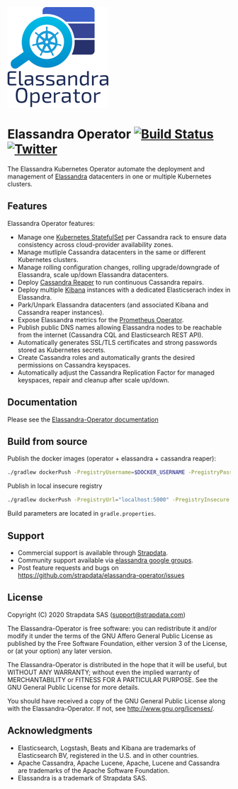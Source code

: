 
![Elassandra Logo](docs/source/images/elassandra-operator.png)

# Elassandra Operator [![Build Status](https://travis-ci.com/strapdata/strapkop.svg?token=PzEdBQpdXSgcm2zGdxUn&branch=master)](https://travis-ci.com/strapdata/strapkop) [![Twitter](https://img.shields.io/twitter/follow/strapdataio?style=social)](https://twitter.com/strapdataio)

The Elassandra Kubernetes Operator automate the deployment and management of [Elassandra](https://github.com/strapdata/elassandra) datacenters 
in one or multiple Kubernetes clusters. 

## Features

Elassandra Operator features:

* Manage one [Kubernetes StatefulSet](https://kubernetes.io/docs/concepts/workloads/controllers/statefulset/) per Cassandra rack to ensure data consistency across cloud-provider availability zones.
* Manage mutliple Cassandra datacenters in the same or different Kubernetes clusters.
* Manage rolling configuration changes, rolling upgrade/downgrade of Elassandra, scale up/down Elassandra datacenters.
* Deploy [Cassandra Reaper](http://cassandra-reaper.io/) to run continuous Cassandra repairs.
* Deploy multiple [Kibana](<https://www.elastic.co/fr/products/kibana>) instances with a dedicated Elasticserach index in Elassandra.
* Park/Unpark Elassandra datacenters (and associated Kibana and Cassandra reaper instances).
* Expose Elassandra metrics for the [Prometheus Operator](https://prometheus.io/docs/prometheus/latest/querying/operators/).
* Publish public DNS names allowing Elassandra nodes to be reachable from the internet (Cassandra CQL and Elasticsearch REST API).
* Automatically generates SSL/TLS certificates and strong passwords stored as Kubernetes secrets.
* Create Cassandra roles and automatically grants the desired permissions on Cassandra keyspaces.
* Automatically adjust the Cassandra Replication Factor for managed keyspaces, repair and cleanup after scale up/down.

## Documentation

Please see the [Elassandra-Operator documentation](https://operator.elassandra.io)

## Build from source

Publish the docker images (operator + elassandra + cassandra reaper):
```bash
./gradlew dockerPush -PregistryUsername=$DOCKER_USERNAME -PregistryPassword=$DOCKER_PASSWORD -PregistryUrl=$DOCKER_URL
```

Publish in local insecure registry
```bash
./gradlew dockerPush -PregistryUrl="localhost:5000" -PregistryInsecure
```

Build parameters are located in `gradle.properties`.

## Support

 * Commercial support is available through [Strapdata](http://www.strapdata.com/).
 * Community support available via [elassandra google groups](https://groups.google.com/forum/#!forum/elassandra).
 * Post feature requests and bugs on https://github.com/strapdata/elassandra-operator/issues
 
## License

Copyright (C) 2020 Strapdata SAS (support@strapdata.com)

The Elassandra-Operator is free software: you can redistribute it and/or modify
it under the terms of the GNU Affero General Public License as published by
the Free Software Foundation, either version 3 of the License, or
(at your option) any later version.

The Elassandra-Operator is distributed in the hope that it will be useful,
but WITHOUT ANY WARRANTY; without even the implied warranty of
MERCHANTABILITY or FITNESS FOR A PARTICULAR PURPOSE.  See the
GNU General Public License for more details.

You should have received a copy of the GNU General Public License
along with the Elassandra-Operator.  If not, see <http://www.gnu.org/licenses/>.

## Acknowledgments

* Elasticsearch, Logstash, Beats and Kibana are trademarks of Elasticsearch BV, registered in the U.S. and in other countries.
* Apache Cassandra, Apache Lucene, Apache, Lucene and Cassandra are trademarks of the Apache Software Foundation.
* Elassandra is a trademark of Strapdata SAS.
